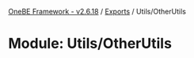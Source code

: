 [OneBE Framework - v2.6.18](../README.md) / [Exports](../modules.md) / Utils/OtherUtils

# Module: Utils/OtherUtils
